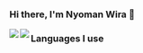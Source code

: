 ### Hi there, I'm Nyoman Wira 👋

<img src="https://github-readme-stats.vercel.app/api?username=novva6903&show_icons=true&theme=transparent" align=left>

<img src="https://github-readme-stats.vercel.app/api/top-langs/?username=novva6903&layout=compact" align=left>

### Languages I use

<!--
**Novva6903/Novva6903** is a ✨ _special_ ✨ repository because its `README.md` (this file) appears on your GitHub profile.

Here are some ideas to get you started:

- 🔭 I’m currently working on ...
- 🌱 I’m currently learning ...
- 👯 I’m looking to collaborate on ...
- 🤔 I’m looking for help with ...
- 💬 Ask me about ...
- 📫 How to reach me: ...
- 😄 Pronouns: ...
- ⚡ Fun fact: ...
-->

